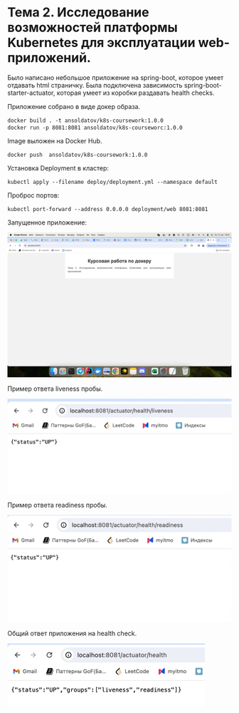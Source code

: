 # Тема 2. Исследование возможностей платформы Kubernetes для эксплуатации web-приложений.

Было написано небольшое приложение на spring-boot, которое умеет отдавать html страничку. Была подключена зависимость spring-boot-starter-actuator, которая умеет из коробки раздавать health checks.

Приложение собрано в виде докер образа.
```shell
docker build . -t ansoldatov/k8s-coursework:1.0.0
docker run -p 8081:8081 ansoldatov/k8s-courseworc:1.0.0
```

Image выложен на Docker Hub.

```shell
docker push  ansoldatov/k8s-coursework:1.0.0
```

Установка Deployment в кластер:

```shell
kubectl apply --filename deploy/deployment.yml --namespace default 
```

Проброс портов:

```shell
kubectl port-forward --address 0.0.0.0 deployment/web 8081:8081
```

Запущенное приложение:

![application.png](application.png)

Пример ответа liveness пробы.

![liveness.png](liveness.png)

Пример ответа readiness пробы.

![readiness.png](readiness.png)


Общий ответ приложения на health check.

![health.png](health.png)